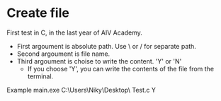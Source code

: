 # Create file
First test in C, in the last year of AIV Academy.

* First argoument is absolute path. Use \\ or / for separate path.
* Second argoument is file name.
* Third argoument is choise to write the content. 'Y' or 'N'
  * If you choose 'Y', you can write the contents of the file from the terminal. 

Example
main.exe C:\\Users\\Niky\\Desktop\\ Test.c Y